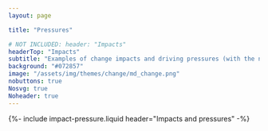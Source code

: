 ```yaml
---
layout: page

title: "Pressures"

# NOT INCLUDED: header: "Impacts"
headerTop: "Impacts"
subtitle: "Examples of change impacts and driving pressures (with the notation impact (pressure) from different countries and regions." 
background: "#072857"
image: "/assets/img/themes/change/md_change.png"
nobuttons: true
Nosvg: true
Noheader: true
---
```


{%-
include impact-pressure.liquid
header="Impacts and pressures"
-%}
